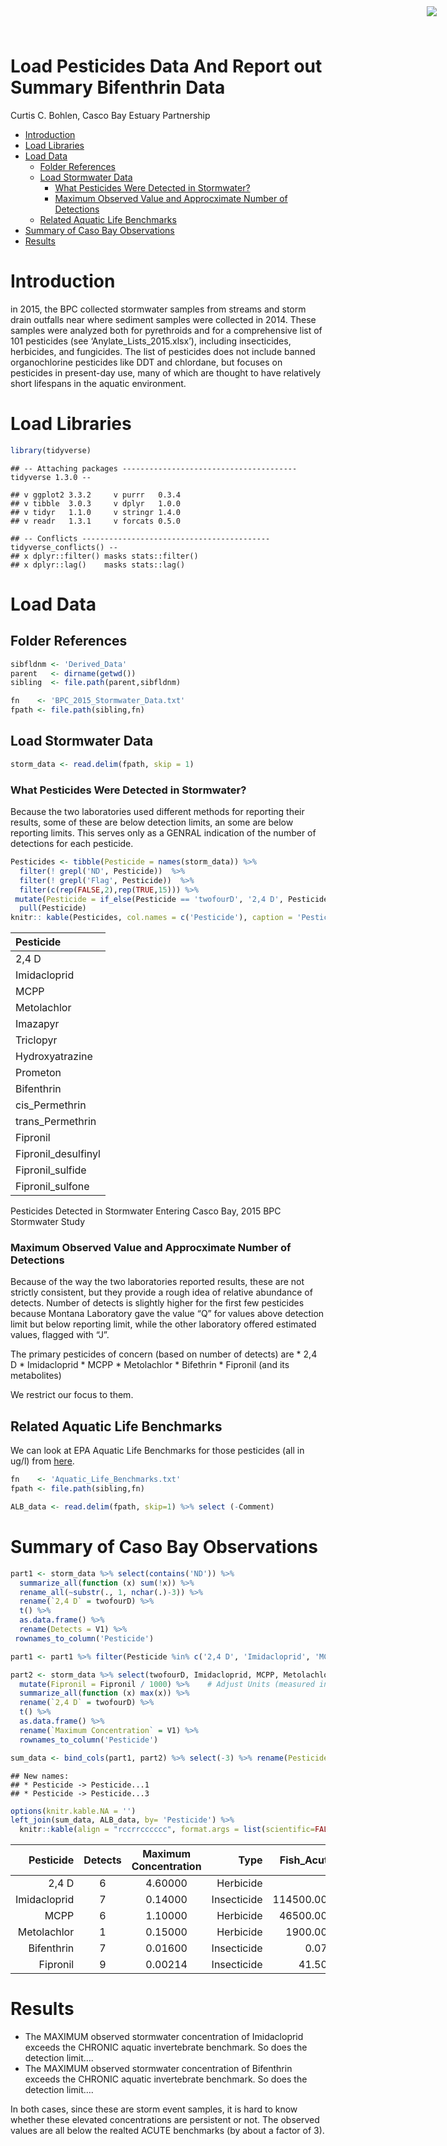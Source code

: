 Load Pesticides Data And Report out Summary Bifenthrin Data
================
Curtis C. Bohlen, Casco Bay Estuary Partnership

  - [Introduction](#introduction)
  - [Load Libraries](#load-libraries)
  - [Load Data](#load-data)
      - [Folder References](#folder-references)
      - [Load Stormwater Data](#load-stormwater-data)
          - [What Pesticides Were Detected in
            Stormwater?](#what-pesticides-were-detected-in-stormwater)
          - [Maximum Observed Value and Approcximate Number of
            Detections](#maximum-observed-value-and-approcximate-number-of-detections)
      - [Related Aquatic Life
        Benchmarks](#related-aquatic-life-benchmarks)
  - [Summary of Caso Bay
    Observations](#summary-of-caso-bay-observations)
  - [Results](#results)

<img
    src="https://www.cascobayestuary.org/wp-content/uploads/2014/04/logo_sm.jpg"
    style="position:absolute;top:10px;right:50px;" />

# Introduction

in 2015, the BPC collected stormwater samples from streams and storm
drain outfalls near where sediment samples were collected in 2014. These
samples were analyzed both for pyrethroids and for a comprehensive list
of 101 pesticides (see ‘Anylate\_Lists\_2015.xlsx’), including
insecticides, herbicides, and fungicides. The list of pesticides does
not include banned organochlorine pesticides like DDT and chlordane, but
focuses on pesticides in present-day use, many of which are thought to
have relatively short lifespans in the aquatic environment.

# Load Libraries

``` r
library(tidyverse)
```

    ## -- Attaching packages --------------------------------------- tidyverse 1.3.0 --

    ## v ggplot2 3.3.2     v purrr   0.3.4
    ## v tibble  3.0.3     v dplyr   1.0.0
    ## v tidyr   1.1.0     v stringr 1.4.0
    ## v readr   1.3.1     v forcats 0.5.0

    ## -- Conflicts ------------------------------------------ tidyverse_conflicts() --
    ## x dplyr::filter() masks stats::filter()
    ## x dplyr::lag()    masks stats::lag()

# Load Data

## Folder References

``` r
sibfldnm <- 'Derived_Data'
parent   <- dirname(getwd())
sibling  <- file.path(parent,sibfldnm)

fn    <- 'BPC_2015_Stormwater_Data.txt'
fpath <- file.path(sibling,fn)
```

## Load Stormwater Data

``` r
storm_data <- read.delim(fpath, skip = 1)
```

### What Pesticides Were Detected in Stormwater?

Because the two laboratories used different methods for reporting their
results, some of these are below detection limits, an some are below
reporting limits. This serves only as a GENRAL indication of the number
of detections for each pesticide.

``` r
Pesticides <- tibble(Pesticide = names(storm_data)) %>%
  filter(! grepl('ND', Pesticide))  %>%
  filter(! grepl('Flag', Pesticide))  %>%
  filter(c(rep(FALSE,2),rep(TRUE,15))) %>%
 mutate(Pesticide = if_else(Pesticide == 'twofourD', '2,4 D', Pesticide)) %>%
  pull(Pesticide)
knitr:: kable(Pesticides, col.names = c('Pesticide'), caption = 'Pesticides Detected in Stormwater Entering Casco Bay, 2015 BPC Stormwater Study')
```

| Pesticide            |
| :------------------- |
| 2,4 D                |
| Imidacloprid         |
| MCPP                 |
| Metolachlor          |
| Imazapyr             |
| Triclopyr            |
| Hydroxyatrazine      |
| Prometon             |
| Bifenthrin           |
| cis\_Permethrin      |
| trans\_Permethrin    |
| Fipronil             |
| Fipronil\_desulfinyl |
| Fipronil\_sulfide    |
| Fipronil\_sulfone    |

Pesticides Detected in Stormwater Entering Casco Bay, 2015 BPC
Stormwater Study

### Maximum Observed Value and Approcximate Number of Detections

Because of the way the two laboratories reported results, these are not
strictly consistent, but they provide a rough idea of relative abundance
of detects. Number of detects is slightly higher for the first few
pesticides because Montana Laboratory gave the value “Q” for values
above detection limit but below reporting limit, while the other
laboratory offered estimated values, flagged with “J”.

The primary pesticides of concern (based on number of detects) are \*
2,4 D \* Imidacloprid \* MCPP \* Metolachlor \* Bifethrin \* Fipronil
(and its metabolites)

We restrict our focus to them.

## Related Aquatic Life Benchmarks

We can look at EPA Aquatic Life Benchmarks for those pesticides (all in
ug/l) from
[here](https://www.epa.gov/pesticide-science-and-assessing-pesticide-risks/aquatic-life-benchmarks-and-ecological-risk).

``` r
fn    <- 'Aquatic_Life_Benchmarks.txt'
fpath <- file.path(sibling,fn)

ALB_data <- read.delim(fpath, skip=1) %>% select (-Comment)
```

# Summary of Caso Bay Observations

``` r
part1 <- storm_data %>% select(contains('ND')) %>%
  summarize_all(function (x) sum(!x)) %>%
  rename_all(~substr(., 1, nchar(.)-3)) %>%
  rename(`2,4 D` = twofourD) %>%
  t() %>%
  as.data.frame() %>%
  rename(Detects = V1) %>%
 rownames_to_column('Pesticide')

part1 <- part1 %>% filter(Pesticide %in% c('2,4 D', 'Imidacloprid', 'MCPP', 'Metolachlor', 'Bifenthrin', 'Fipronil'))

part2 <- storm_data %>% select(twofourD, Imidacloprid, MCPP, Metolachlor, Bifenthrin, Fipronil) %>%
  mutate(Fipronil = Fipronil / 1000) %>%    # Adjust Units (measured in ng/l)
  summarize_all(function (x) max(x)) %>%
  rename(`2,4 D` = twofourD) %>%
  t() %>%
  as.data.frame() %>%
  rename(`Maximum Concentration` = V1) %>%
  rownames_to_column('Pesticide')

sum_data <- bind_cols(part1, part2) %>% select(-3) %>% rename(Pesticide = Pesticide...1)
```

    ## New names:
    ## * Pesticide -> Pesticide...1
    ## * Pesticide -> Pesticide...3

``` r
options(knitr.kable.NA = '')
left_join(sum_data, ALB_data, by= 'Pesticide') %>%
  knitr::kable(align = "rccrrcccccc", format.args = list(scientific=FALSE))
```

|    Pesticide | Detects | Maximum Concentration |        Type | Fish\_Acute | Fish\_Chronic | InvertAcute | Inver\_Chronic | NonVascular\_Plants | Vascular\_Palnt |
| -----------: | :-----: | :-------------------: | ----------: | ----------: | :-----------: | :---------: | :------------: | :-----------------: | :-------------: |
|        2,4 D |    6    |        4.60000        |   Herbicide |             |               |  12500.000  |                |                     |      299.2      |
| Imidacloprid |    7    |        0.14000        | Insecticide |  114500.000 |    9000.00    |    0.385    |     0.0100     |                     |                 |
|         MCPP |    6    |        1.10000        |   Herbicide |   46500.000 |               |  45500.000  |   50800.0000   |         14          |     1300.0      |
|  Metolachlor |    1    |        0.15000        |   Herbicide |    1900.000 |     30.00     |   550.000   |     1.0000     |          8          |      21.0       |
|   Bifenthrin |    7    |        0.01600        | Insecticide |       0.075 |     0.04      |    0.800    |     0.0013     |                     |                 |
|     Fipronil |    9    |        0.00214        | Insecticide |      41.500 |     2.20      |    0.110    |     0.0110     |         140         |      100.0      |

# Results

  - The MAXIMUM observed stormwater concentration of Imidacloprid
    exceeds the CHRONIC aquatic invertebrate benchmark. So does the
    detection limit….
  - The MAXIMUM observed stormwater concentration of Bifenthrin exceeds
    the CHRONIC aquatic invertebrate benchmark. So does the detection
    limit….

In both cases, since these are storm event samples, it is hard to know
whether these elevated concentrations are persistent or not. The
observed values are all below the realted ACUTE benchmarks (by about a
factor of 3).
